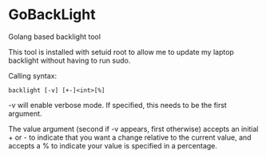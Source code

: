 # GoBackLight
Golang based backlight tool

This tool is installed with setuid root to allow me to update my laptop backlight
without having to run sudo.

Calling syntax:

````backlight [-v] [+-]<int>[%]````

-v will enable verbose mode. If specified, this needs to be the first argument.

The value argument (second if -v appears, first otherwise) accepts an initial +
or - to indicate that you want a change relative to the current value, and accepts
a % to indicate your value is specified in a percentage.
